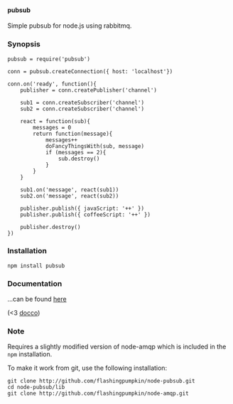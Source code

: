 #### pubsub

Simple pubsub for node.js using rabbitmq.

### Synopsis

    pubsub = require('pubsub')
    
    conn = pubsub.createConnection({ host: 'localhost'})
    
    conn.on('ready', function(){
        publisher = conn.createPublisher('channel')
        
        sub1 = conn.createSubscriber('channel')
        sub2 = conn.createSubscriber('channel')
        
        react = function(sub){
            messages = 0
            return function(message){
                messages++
                doFancyThingsWith(sub, message)
                if (messages == 2){
                    sub.destroy()
                }
            }
        }
        
        sub1.on('message', react(sub1))
        sub2.on('message', react(sub2))
        
        publisher.publish({ javaScript: '++' })
        publisher.publish({ coffeeScript: '++' })
                
        publisher.destroy()
    })
    
### Installation

    npm install pubsub

### Documentation

...can be found [here](http://flashingpumpkin.github.com/node-pubsub/docs/pubsub.html)

(<3 [docco](http://jashkenas.github.com/docco/))

### Note

Requires a slightly modified version of node-amqp which is included 
in the `npm` installation. 

To make it work from git, use the following installation:

    git clone http://github.com/flashingpumpkin/node-pubsub.git
    cd node-pubsub/lib
    git clone http://github.com/flashingpumpkin/node-amqp.git
    

